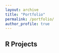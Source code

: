 ```yaml
---
layout: archive
title: "Portfolio"
permalink: /portfolio/
author_profile: true
---
```

<!--
{% include base_path %}


{% for post in site.portfolio %}
  {% include archive-single.html %}
{% endfor %}
-->
## R Projects

